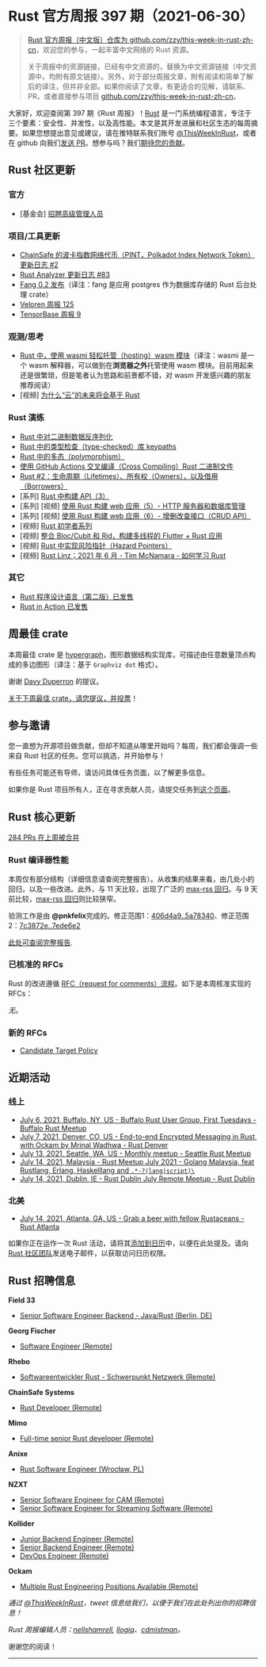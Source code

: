# Rust 官方周报 397 期（2021-06-30）

> [Rust 官方周报（中文版）仓库为 github.com/zzy/this-week-in-rust-zh-cn](https://github.com/zzy/this-week-in-rust-zh-cn)，欢迎您的参与，一起丰富中文网络的 Rust 资源。
> 
> 关于周报中的资源链接，已经有中文资源的，替换为中文资源链接（中文资源中，均附有原文链接）。另外，对于部分周报文章，附有阅读和简单了解后的译注，但并非全部。如果你阅读了文章，有更适合的见解，请联系、PR，或者直接参与项目 [github.com/zzy/this-week-in-rust-zh-cn](https://github.com/zzy/this-week-in-rust-zh-cn)。

大家好，欢迎查阅第 397 期《Rust 周报》！[Rust](http://rust-lang.budshome.com) 是一门系统编程语言，专注于三个要素：安全性、并发性，以及高性能。本文是其开发进展和社区生态的每周摘要。如果您想提出意见或建议，请在推特联系我们账号 [@ThisWeekInRust](https://twitter.com/ThisWeekInRust)，或者在 github 向我们[发送 PR](https://github.com/rust-lang/this-week-in-rust)。想参与吗？我们[期待您的贡献](https://github.com/rust-lang/rust/blob/master/CONTRIBUTING.md)。

## Rust 社区更新

### 官方

* [基金会] [招聘高级管理人员](https://foundation.rust-lang.org/posts/2021-06-25-announcing-executive-search/)

### 项目/工具更新

* [ChainSafe 的波卡指数网络代币（PINT，Polkadot Index Network Token）更新日志 #2](https://medium.com/chainsafe-systems/pint-community-update-2-b337ece3f031)
* [Rust Analyzer 更新日志 #83](https://rust-analyzer.github.io/thisweek/2021/06/28/changelog-83.html)
* [Fang 0.2 发布](https://www.badykov.com/rust/2021/06/27/fang/)（译注：fang 是应用 postgres 作为数据库存储的 Rust 后台处理 crate）
* [Veloren 周报 125](https://veloren.net/devblog-125/)
* [TensorBase 周报 9](https://tensorbase.io/thisweek/2021-06-30-tw_9/)

### 观测/思考

* [Rust 中，使用 wasmi 轻松托管（hosting）wasm 模块](https://blog.knoldus.com/hosting-wasm-modules-in-rust-easily-using-wasmi/)（译注：wasmi 是一个 wasm 解释器，可以做到在**浏览器之外**托管使用 wasm 模块。目前用起来还是很繁琐，但是笔者认为思路和前景都不错，对 wasm 开发感兴趣的朋友推荐阅读）
* [视频] [为什么“云”的未来将会基于 Rust](https://www.youtube.com/watch?v=BWL4889RKhU&t=5s)

### Rust 演练

* [Rust 中对二进制数据反序列化](https://adventures.michaelfbryan.com/posts/deserializing-binary-data-files/)
* [Rust 中的类型检查（type-checked）库 keypaths](http://www.cmyr.net/blog/keypaths.html)
* [Rust 中的多态（polymorphism）](https://oswalt.dev/2021/06/polymorphism-in-rust/)
* [使用 GitHub Actions 交叉编译（Cross Compiling）Rust 二进制文件](https://www.rohanjain.in/cargo-cross/)
* [Rust #2：生命周期（Lifetimes）、所有权（Owners），以及借用（Borrowers）](https://dev.to/cthutu/rust-2-lifetimes-owners-and-borrowers-oh-my-3fem)
* [系列] [Rust 中构建 API（3）](https://dev.to/naruhodo/build-an-api-in-rust-part-3-11j1)
* [系列] [视频] [使用 Rust 构建 web 应用（5）- HTTP 服务器和数据库管理](https://www.youtube.com/watch?v=TCUnZVLgNps)
* [系列] [视频] [使用 Rust 构建 web 应用（6）- 增删改查接口（CRUD API）](https://www.youtube.com/watch?v=v7y_Ngn_-AY)
* [视频] [Rust 初学者系列](https://www.youtube.com/playlist?list=PLlrxD0HtieHjbTjrchBwOVks_sr8EVW1x)
* [视频] [整合 Bloc/Cubit 和 Rid，构建多线程的 Flutter + Rust 应用](https://www.youtube.com/watch?v=PGKBdxOA6Xs&t=1s)
* [视频] [Rust 中实现风险指针（Hazard Pointers）](https://www.youtube.com/watch?v=fvcbyCYdR10)
* [视频] [Rust Linz；2021 年 6 月 - Tim McNamara - 如何学习 Rust](https://www.youtube.com/watch?v=sDtQaO5_SOw)

### 其它

* [Rust 程序设计语言（第二版）已发售](https://www.oreilly.com/library/view/programming-rust-2nd/9781492052586/)
* [Rust in Action 已发售](https://www.manning.com/books/rust-in-action)

## 周最佳 crate

本周最佳 crate 是 [hypergraph](https://github.com/yamafaktory/hypergraph)，图形数据结构实现库，可描述由任意数量顶点构成的多边图形（译注：基于 `Graphviz dot` 格式）。

谢谢 [Davy Duperron](https://users.rust-lang.org/t/crate-of-the-week/2704/929) 的提议。

[关于下周最佳 crate，请您提议，并投票][submit_crate]！

[submit_crate]: https://users.rust-lang.org/t/crate-of-the-week/2704

## 参与邀请

您一直想为开源项目做贡献，但却不知道从哪里开始吗？每周，我们都会强调一些来自 Rust 社区的任务。您可以挑选，并开始参与！

有些任务可能还有导师，请访问具体任务页面，以了解更多信息。

如果你是 Rust 项目所有人，正在寻求贡献人员，请提交任务到[这个页面][guidelines]。

[guidelines]: https://users.rust-lang.org/t/twir-call-for-participation/4821

## Rust 核心更新

[284 PRs 在上周被合并][merged]

[merged]: https://github.com/search?q=is%3Apr+org%3Arust-lang+is%3Amerged+merged%3A2021-06-21..2021-06-28

### Rust 编译器性能

本周仅有部分结构（详细信息请查阅完整报告）。从收集的结果来看，由几处小的回归，以及一些改进。此外，与 11 天比较，出现了广泛的 [max-rss 回归](https://perf.rust-lang.org/compare.html?start=29cd70d40722930e66a8b726fe58a7bd1d64a22b&end=6b354a13820a444f834a33365ae4a8d97d7d27ce&stat=max-rss)。与 9 天前比较，[max-rss 回归](https://perf.rust-lang.org/compare.html?start=406d4a9cc3b9601cf98a07c6c83e0227d64f5d48&end=4573a4a879a8e1f773944a8859e4dcd136138af8&stat=max-rss)则比较狭窄。

验测工作是由 **@pnkfelix**完成的。修正范围1：[406d4a9..5a78340](https://perf.rust-lang.org/?start=406d4a9cc3b9601cf98a07c6c83e0227d64f5d48&end=5a7834050f3a0ebcd117b4ddf0bc1e8459594309&absolute=false&stat=instructions%3Au)、修正范围2：[7c3872e..7ede6e2](https://perf.rust-lang.org/?start=7c3872e6bfd555d2ad753ac1f871db3bd7f2a547&end=7ede6e2a2359c1bb9032baffa4fdafe5633749e3&absolute=false&stat=instructions%3Au)

[此处可查阅完整报告](https://github.com/rust-lang/rustc-perf/blob/master/triage/2021-06-30.md).

### 已核准的 RFCs

Rust 的改进遵循 [RFC（request for comments）流程](https://github.com/rust-lang/rfcs#rust-rfcs)。如下是本周核准实现的 RFCs：

*无。*

### 新的 RFCs

* [Candidate Target Policy](https://github.com/rust-lang/rfcs/pull/3145)

## 近期活动

### 线上

* [July 6, 2021, Buffalo, NY, US - Buffalo Rust User Group, First Tuesdays - Buffalo Rust Meetup](https://www.meetup.com/Buffalo-Rust-Meetup/events/jxfdjsycckbjb/)
* [July 7, 2021, Denver, CO, US - End-to-end Encrypted Messaging in Rust, with Ockam by Mrinal Wadhwa - Rust Denver](https://www.meetup.com/Rust-Boulder-Denver/events/277633525/)
* [July 13, 2021, Seattle, WA, US - Monthly meetup - Seattle Rust Meetup](https://www.meetup.com/Seattle-Rust-Meetup/events/gskksrycckbrb/)
* [July 14, 2021, Malaysia - Rust Meetup July 2021 - Golang Malaysia, feat Rustlang, Erlang, Haskelllang and `.*-?(lang|script)\`](https://docs.google.com/forms/d/e/1FAIpQLSdoVbexvU3TZox1D9yLKPUggeTuih7TEDR6eaFQGTEgJtXZ5g/viewform)
* [July 14, 2021, Dublin, IE - Rust Dublin July Remote Meetup - Rust Dublin](https://www.meetup.com/Rust-Dublin/events/278698763/)

### 北美

* [July 14, 2021, Atlanta, GA, US - Grab a beer with fellow Rustaceans - Rust Atlanta](https://www.meetup.com/Rust-ATL/events/qxqdgrycckbsb/)

如果你正在运作一次 Rust 活动，请将其[添加到日历][calendar]中，以便在此处提及。请向 [Rust 社区团队][community]发送电子邮件，以获取访问日历权限。

[calendar]: https://www.google.com/calendar/embed?src=apd9vmbc22egenmtu5l6c5jbfc%40group.calendar.google.com
[community]: mailto:community-team@rust-lang.org

## Rust 招聘信息

**Field 33**

* [Senior Software Engineer Backend - Java/Rust (Berlin, DE)](https://arbeitnow.com/view/senior-software-engineer-backend-javarust-fxm-field-33-55295)

**Georg Fischer**

* [Software Engineer (Remote)](https://www.indeed.com/viewjob?cmp=Georg-Fischer-Signet-LLC&t=Software+Engineer&jk=c5a6c3823ac77bd4)

**Rhebo**

* [Softwareentwickler Rust - Schwerpunkt Netzwerk (Remote)](https://rhebo.com/de/unternehmen/karriere/job/senior-software-entwickler-rust-m-w/)

**ChainSafe Systems**

* [Rust Developer (Remote)](https://jobs.smartrecruiters.com/ChainSafeSystemsInc/743999739358248-rust-developer)

**Mimo**

* [Full-time senior Rust developer (Remote)](https://github.com/mimo-capital/jobs/blob/main/Full-time%20senior%20Rust%20developer.md)

**Anixe**

* [Rust Software Engineer (Wrocław, PL)]()

**NZXT**

* [Senior Software Engineer for CAM (Remote)](https://nzxt.bamboohr.com/jobs/view.php?id=259)
* [Senior Software Engineer for Streaming Software (Remote)](https://nzxt.bamboohr.com/jobs/view.php?id=317)

**Kollider**

* [Junior Backend Engineer (Remote)](https://kollider.homerun.co/junior-backend-engineer/en)
* [Senior Backend Engineer (Remote)](https://kollider.homerun.co/senior-backend-engineer/en)
* [DevOps Engineer (Remote)](https://kollider.homerun.co/devops-engineer/en)

**Ockam**

* [Multiple Rust Engineering Positions Available (Remote)](https://www.ockam.io/team#open-roles)

*通过 [@ThisWeekInRust](https://twitter.com/ThisWeekInRust)，tweet 信息给我们，以便于我们在此处列出你的招聘信息！*

*Rust 周报编辑人员：[nellshamrell](https://github.com/nellshamrell), [llogiq](https://github.com/llogiq)、[cdmistman](https://github.com/cdmistman)。*

谢谢您的阅读！

---
